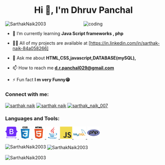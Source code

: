 <h1 align="center">Hi 👋, I'm Dhruv Panchal</h1>
<!-- <h3 align="center">A passionate frontend developer from India</h3> -->
<img align="right" alt="coding" width="50%"  src="https://camo.githubusercontent.com/a4c584bce1c41271485d28f92aaf9f581b3c88b68ca723b6edfd58b4ba988c2b/68747470733a2f2f63646e2e6472696262626c652e636f6d2f75736572732f313138373833362f73637265656e73686f74732f363533393432392f70726f6772616d65722e676966">
<p align="left"> <img src="https://komarev.com/ghpvc/?username=SarthakNaik2003&label=Profile%20views&color=0e75b6&style=flat" alt="SarthakNaik2003" /> </p>

- 🌱 I’m currently learning **Java Script frameworks , php**

- 👨‍💻 All of my projects are available at [https://in.linkedin.com/in/sarthak-naik-84a058266]

- 💬 Ask me about **HTML,CSS,javascript,DATABASE(mySQL),**

- 📫 How to reach me **d.r.panchal029@gmail.com**

- ⚡ Fun fact **I m very Funny😁**

<h3 align="left">Connect with me:</h3>
<p align="left">
<a href="https://in.linkedin.com/in/sarthak-naik-84a058266" target="blank"><img align="center" src="https://raw.githubusercontent.com/rahuldkjain/github-profile-readme-generator/master/src/images/icons/Social/linked-in-alt.svg" alt="sarthak naik" height="30" width="40" /></a>
<a href="https://fb.com/sarthak naik" target="blank"><img align="center" src="https://raw.githubusercontent.com/rahuldkjain/github-profile-readme-generator/master/src/images/icons/Social/facebook.svg" alt="sarthak naik" height="30" width="40" /></a>
<a href="https://instagram.com/sarthak_naik_007" target="blank"><img align="center" src="https://raw.githubusercontent.com/rahuldkjain/github-profile-readme-generator/master/src/images/icons/Social/instagram.svg" alt="sarthak_naik_007" height="30" width="40" /></a>
</p>

<h3 align="left">Languages and Tools:</h3>
<p align="left"> <a href="https://getbootstrap.com" target="_blank" rel="noreferrer"> <img src="https://raw.githubusercontent.com/devicons/devicon/master/icons/bootstrap/bootstrap-plain-wordmark.svg" alt="bootstrap" width="40" height="40"/> </a> <a href="https://www.w3schools.com/css/" target="_blank" rel="noreferrer"> <img src="https://raw.githubusercontent.com/devicons/devicon/master/icons/css3/css3-original-wordmark.svg" alt="css3" width="40" height="40"/> </a> <a href="https://www.w3.org/html/" target="_blank" rel="noreferrer"> <img src="https://raw.githubusercontent.com/devicons/devicon/master/icons/html5/html5-original-wordmark.svg" alt="html5" width="40" height="40"/> </a> <a href="https://www.java.com" target="_blank" rel="noreferrer"> <img src="https://raw.githubusercontent.com/devicons/devicon/master/icons/java/java-original.svg" alt="java" width="40" height="40"/> </a> <a href="https://developer.mozilla.org/en-US/docs/Web/JavaScript" target="_blank" rel="noreferrer"> <img src="https://raw.githubusercontent.com/devicons/devicon/master/icons/javascript/javascript-original.svg" alt="javascript" width="40" height="40"/> </a> <a href="https://www.mysql.com/" target="_blank" rel="noreferrer"> <img src="https://raw.githubusercontent.com/devicons/devicon/master/icons/mysql/mysql-original-wordmark.svg" alt="mysql" width="40" height="40"/> </a> <a href="https://www.php.net" target="_blank" rel="noreferrer"> <img src="https://raw.githubusercontent.com/devicons/devicon/master/icons/php/php-original.svg" alt="php" width="40" height="40"/> </a> </p>

<p><img align="left" src="https://github-readme-stats.vercel.app/api/top-langs?username=SarthakNaik2003&show_icons=true&locale=en&layout=compact" alt="SarthakNaik2003" /></p>

<p>&nbsp;<img align="center" src="https://github-readme-stats.vercel.app/api?username=SarthakNaik2003&show_icons=true&locale=en" alt="SarthakNaik2003" /></p>

<p><img align="center" src="https://github-readme-streak-stats.herokuapp.com/?user=SarthakNaik2003&" alt="SarthakNaik2003" /></p>

